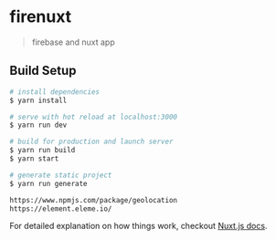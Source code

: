 # firenuxt

> firebase and nuxt app

## Build Setup

``` bash
# install dependencies
$ yarn install

# serve with hot reload at localhost:3000
$ yarn run dev

# build for production and launch server
$ yarn run build
$ yarn start

# generate static project
$ yarn run generate

https://www.npmjs.com/package/geolocation
https://element.eleme.io/
```

For detailed explanation on how things work, checkout [Nuxt.js docs](https://nuxtjs.org).

